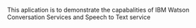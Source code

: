 This aplication is to demonstrate the capabalities of IBM Watson Conversation Services and Speech to Text service